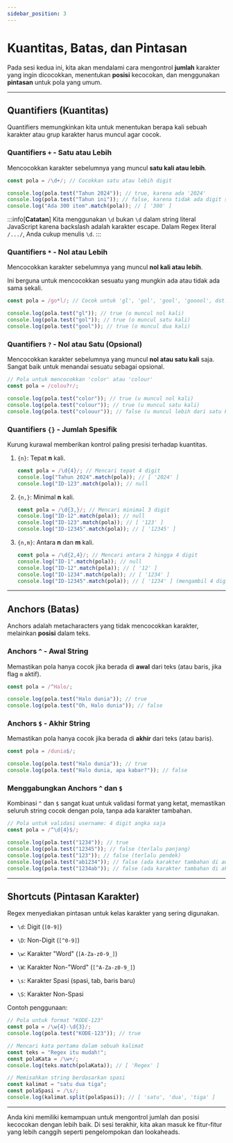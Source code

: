 ```yaml
---
sidebar_position: 3
---
```


# Kuantitas, Batas, dan Pintasan

Pada sesi kedua ini, kita akan mendalami cara mengontrol **jumlah** karakter yang ingin dicocokkan, menentukan **posisi** kecocokan, dan menggunakan **pintasan** untuk pola yang umum.

---

## Quantifiers (Kuantitas)

Quantifiers memungkinkan kita untuk menentukan berapa kali sebuah karakter atau grup karakter harus muncul agar cocok.

### Quantifiers `+` - Satu atau Lebih

Mencocokkan karakter sebelumnya yang muncul **satu kali atau lebih**.

```javascript
const pola = /\d+/; // Cocokkan satu atau lebih digit

console.log(pola.test("Tahun 2024")); // true, karena ada '2024'
console.log(pola.test("Tahun ini")); // false, karena tidak ada digit sama sekali
console.log("Ada 300 item".match(pola)); // [ '300' ]
```

:::info[**Catatan**]
Kita menggunakan `\d` bukan `\d` dalam string literal JavaScript karena backslash adalah karakter escape. Dalam Regex literal `/.../`, Anda cukup menulis `\d`.
:::

### Quantifiers `*` - Nol atau Lebih

Mencocokkan karakter sebelumnya yang muncul **nol kali atau lebih**.

Ini berguna untuk mencocokkan sesuatu yang mungkin ada atau tidak ada sama sekali.

```javascript
const pola = /go*l/; // Cocok untuk 'gl', 'gol', 'gool', 'gooool', dst.

console.log(pola.test("gl")); // true (o muncul nol kali)
console.log(pola.test("gol")); // true (o muncul satu kali)
console.log(pola.test("gool")); // true (o muncul dua kali)
```

### Quantifiers `?` - Nol atau Satu (Opsional)

Mencocokkan karakter sebelumnya yang muncul **nol atau satu kali** saja. Sangat baik untuk menandai sesuatu sebagai opsional.

```javascript
// Pola untuk mencocokkan 'color' atau 'colour'
const pola = /colou?r/;

console.log(pola.test("color")); // true (u muncul nol kali)
console.log(pola.test("colour")); // true (u muncul satu kali)
console.log(pola.test("colouur")); // false (u muncul lebih dari satu kali)
```

### Quantifiers `{}` - Jumlah Spesifik

Kurung kurawal memberikan kontrol paling presisi terhadap kuantitas.

1.  `{n}`: Tepat **n** kali.

    ```javascript
    const pola = /\d{4}/; // Mencari tepat 4 digit
    console.log("Tahun 2024".match(pola)); // [ '2024' ]
    console.log("ID-123".match(pola)); // null
    ```

2.  `{n,}`: Minimal **n** kali.

    ```javascript
    const pola = /\d{3,}/; // Mencari minimal 3 digit
    console.log("ID-12".match(pola)); // null
    console.log("ID-123".match(pola)); // [ '123' ]
    console.log("ID-12345".match(pola)); // [ '12345' ]
    ```

3.  `{n,m}`: Antara **n** dan **m** kali.
    ```javascript
    const pola = /\d{2,4}/; // Mencari antara 2 hingga 4 digit
    console.log("ID-1".match(pola)); // null
    console.log("ID-12".match(pola)); // [ '12' ]
    console.log("ID-1234".match(pola)); // [ '1234' ]
    console.log("ID-12345".match(pola)); // [ '1234' ] (mengambil 4 digit pertama)
    ```

---

## Anchors (Batas)

Anchors adalah metacharacters yang tidak mencocokkan karakter, melainkan **posisi** dalam teks.

### Anchors `^` - Awal String

Memastikan pola hanya cocok jika berada di **awal** dari teks (atau baris, jika flag `m` aktif).

```javascript
const pola = /^Halo/;

console.log(pola.test("Halo dunia")); // true
console.log(pola.test("Oh, Halo dunia")); // false
```

### Anchors `$` - Akhir String

Memastikan pola hanya cocok jika berada di **akhir** dari teks (atau baris).

```javascript
const pola = /dunia$/;

console.log(pola.test("Halo dunia")); // true
console.log(pola.test("Halo dunia, apa kabar?")); // false
```

### Menggabungkan Anchors `^` dan `$`

Kombinasi `^` dan `$` sangat kuat untuk validasi format yang ketat, memastikan seluruh string cocok dengan pola, tanpa ada karakter tambahan.

```javascript
// Pola untuk validasi username: 4 digit angka saja
const pola = /^\d{4}$/;

console.log(pola.test("1234")); // true
console.log(pola.test("12345")); // false (terlalu panjang)
console.log(pola.test("123")); // false (terlalu pendek)
console.log(pola.test("ab1234")); // false (ada karakter tambahan di awal)
console.log(pola.test("1234ab")); // false (ada karakter tambahan di akhir)
```

---

## Shortcuts (Pintasan Karakter)

Regex menyediakan pintasan untuk kelas karakter yang sering digunakan.

- `\d`: Digit (`[0-9]`)
- `\D`: Non-Digit (`[^0-9]`)

- `\w`: Karakter "Word" (`[A-Za-z0-9_]`)
- `\W`: Karakter Non-"Word" (`[^A-Za-z0-9_]`)

- `\s`: Karakter Spasi (spasi, tab, baris baru)
- `\S`: Karakter Non-Spasi

Contoh penggunaan:

```javascript
// Pola untuk format "KODE-123"
const pola = /\w{4}-\d{3}/;
console.log(pola.test("KODE-123")); // true

// Mencari kata pertama dalam sebuah kalimat
const teks = "Regex itu mudah!";
const polaKata = /\w+/;
console.log(teks.match(polaKata)); // [ 'Regex' ]

// Memisahkan string berdasarkan spasi
const kalimat = "satu dua tiga";
const polaSpasi = /\s/;
console.log(kalimat.split(polaSpasi)); // [ 'satu', 'dua', 'tiga' ]
```

---

Anda kini memiliki kemampuan untuk mengontrol jumlah dan posisi kecocokan dengan lebih baik. Di sesi terakhir, kita akan masuk ke fitur-fitur yang lebih canggih seperti pengelompokan dan lookaheads.
